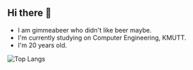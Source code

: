 ## Hi there 👋


- I am gimmeabeer who didn't like beer maybe.
- I'm currently studying on Computer Engineering, KMUTT.
- I'm 20 years old.

![Top Langs](https://github-readme-stats.vercel.app/api/top-langs/?username=krastomer&layout=compact&theme=yeblu)
